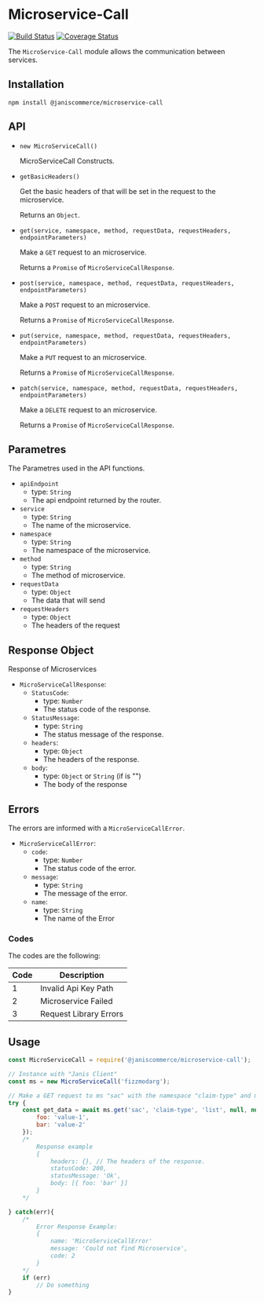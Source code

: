 # Microservice-Call

[![Build Status](https://travis-ci.org/janis-commerce/microservice-call.svg?branch=master)](https://travis-ci.org/janis-commerce/microservice-call)
[![Coverage Status](https://coveralls.io/repos/github/janis-commerce/microservice-call/badge.svg?branch=master)](https://coveralls.io/github/janis-commerce/microservice-call?branch=master)

The `MicroService-Call` module allows the communication between services. 

## Installation

```
npm install @janiscommerce/microservice-call
```

## API

* `new MicroServiceCall()`

    MicroServiceCall Constructs.

* `getBasicHeaders()`

    Get the basic headers of that will be set in the request to the microservice.

    Returns an `Object`.
    
* `get(service, namespace, method, requestData, requestHeaders, endpointParameters)`

    Make a `GET` request to an microservice. 
    
    Returns a `Promise` of `MicroServiceCallResponse`.

* `post(service, namespace, method, requestData, requestHeaders, endpointParameters)`

    Make a `POST` request to an microservice. 
    
    Returns a `Promise` of `MicroServiceCallResponse`.

* `put(service, namespace, method, requestData, requestHeaders, endpointParameters)`

    Make a `PUT` request to an microservice. 
    
    Returns a `Promise` of `MicroServiceCallResponse`.

* `patch(service, namespace, method, requestData, requestHeaders, endpointParameters)`

    Make a `DELETE` request to an microservice. 
    
    Returns a `Promise` of `MicroServiceCallResponse`.

## Parametres

The Parametres used in the API functions.

* `apiEndpoint`
    * type: `String`
    * The api endpoint returned by the router.
* `service` 
    * type: `String`
    * The name of the microservice.
* `namespace`
    * type: `String`
    * The namespace of the microservice.
* `method` 
    * type: `String`
    * The method of microservice.
* `requestData`
    * type: `Object`
    * The data that will send
* `requestHeaders`
    * type: `Object`
    * The headers of the request

## Response Object

Response of Microservices

* `MicroServiceCallResponse`:
    * `StatusCode`: 
        * type: `Number`
        * The status code of the response.
    * `StatusMessage`:
        * type: `String`
        * The status message of the response.
    * `headers`:
        * type: `Object`
        * The headers of the response.
    * `body`:
        * type: `Object` or `String` (if is "")
        * The body of the response

## Errors

The errors are informed with a `MicroServiceCallError`.

* `MicroServiceCallError`:
    * `code`: 
        * type: `Number`
        * The status code of the error.
    * `message`:
        * type: `String`
        * The message of the error.
    * `name`: 
        * type: `String`
        * The name of the Error
### Codes

The codes are the following:

|Code	|Description						|
|-----|-----------------------------|
|1		|Invalid Api Key Path						|
|2		|Microservice Failed 				|
|3		|Request Library Errors 	|

## Usage

```javascript
const MicroServiceCall = require('@janiscommerce/microservice-call');

// Instance with "Janis Client"
const ms = new MicroServiceCall('fizzmodarg');

// Make a GET request to ms "sac" with the namespace "claim-type" and method "list".
try {
    const get_data = await ms.get('sac', 'claim-type', 'list', null, null, {
        foo: 'value-1',
        bar: 'value-2'
    });
    /*
        Response example
        {
            headers: {}, // The headers of the response.
            statusCode: 200,
            statusMessage: 'Ok',
            body: [{ foo: 'bar' }]
        }
    */

} catch(err){
    /*
        Error Response Example:
        {
            name: 'MicroServiceCallError'
            message: 'Could not find Microservice',
            code: 2
        }
    */
    if (err)
        // Do something
}
```
